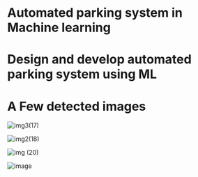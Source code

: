 # Automated parking system in Machine learning
# Design and develop automated parking system using ML

# A Few detected images 

![img3(17)](https://github.com/nb24bn/ML-using-python-nb/assets/152622518/cd2e9b28-fa4a-45a5-94fb-41e6ae1d42ff)

![img2(18)](https://github.com/nb24bn/ML-using-python-nb/assets/152622518/95f40790-8629-432a-b797-541795e8a784)

![img (20)](https://github.com/nb24bn/ML-using-python-nb/assets/152622518/3095b7f3-1a02-40dc-99ed-1e5b038784fd)

![image](https://github.com/nb24bn/ML-using-python-nb/assets/152622518/172dea2a-be01-4886-b0c5-a00e3b462ff7)





